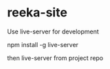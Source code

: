 # reeka-site

Use live-server for development

npm install -g live-server

then live-server from project repo
